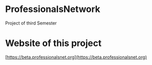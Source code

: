 # ProfessionalsNetwork
 Project of third Semester
# Website of this project
[https://beta.professionalsnet.org](https://beta.professionalsnet.org)
